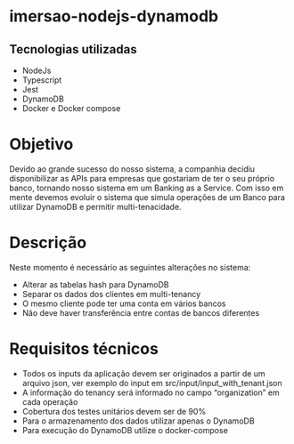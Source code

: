 # imersao-nodejs-dynamodb

## Tecnologias utilizadas

* NodeJs  
* Typescript  
* Jest  
* DynamoDB  
* Docker e Docker compose

# Objetivo
Devido ao grande sucesso do nosso sistema, a companhia decidiu disponibilizar as APIs para empresas que gostariam de ter o seu próprio banco, tornando nosso sistema em um Banking as a Service. Com isso em mente devemos evoluir o sistema que simula operações de um Banco para utilizar DynamoDB e permitir multi-tenacidade.

# Descrição

Neste momento é necessário as seguintes alterações no sistema:
* Alterar as tabelas hash para DynamoDB  
* Separar os dados dos clientes em multi-tenancy  
* O mesmo cliente pode ter uma conta em vários bancos  
* Não deve haver transferência entre contas de bancos diferentes

# Requisitos técnicos
* Todos os inputs da aplicação devem ser originados a partir de um arquivo json, ver exemplo do input em src/input/input_with_tenant.json
* A informação do tenancy será informado no campo “organization” em cada operação  
* Cobertura dos testes unitários devem ser de 90% 
* Para o armazenamento dos dados utilizar apenas o DynamoDB  
* Para execução do DynamoDB utilize o docker-compose
